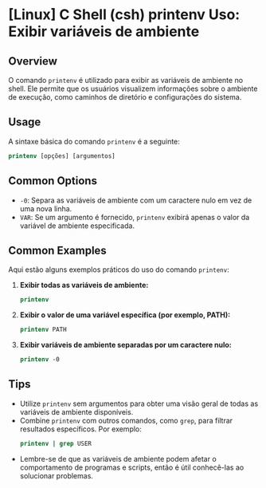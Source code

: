 # [Linux] C Shell (csh) printenv Uso: Exibir variáveis de ambiente

## Overview
O comando `printenv` é utilizado para exibir as variáveis de ambiente no shell. Ele permite que os usuários visualizem informações sobre o ambiente de execução, como caminhos de diretório e configurações do sistema.

## Usage
A sintaxe básica do comando `printenv` é a seguinte:

```csh
printenv [opções] [argumentos]
```

## Common Options
- `-0`: Separa as variáveis de ambiente com um caractere nulo em vez de uma nova linha.
- `VAR`: Se um argumento é fornecido, `printenv` exibirá apenas o valor da variável de ambiente especificada.

## Common Examples
Aqui estão alguns exemplos práticos do uso do comando `printenv`:

1. **Exibir todas as variáveis de ambiente:**
   ```csh
   printenv
   ```

2. **Exibir o valor de uma variável específica (por exemplo, PATH):**
   ```csh
   printenv PATH
   ```

3. **Exibir variáveis de ambiente separadas por um caractere nulo:**
   ```csh
   printenv -0
   ```

## Tips
- Utilize `printenv` sem argumentos para obter uma visão geral de todas as variáveis de ambiente disponíveis.
- Combine `printenv` com outros comandos, como `grep`, para filtrar resultados específicos. Por exemplo:
  ```csh
  printenv | grep USER
  ```
- Lembre-se de que as variáveis de ambiente podem afetar o comportamento de programas e scripts, então é útil conhecê-las ao solucionar problemas.